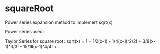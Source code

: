 # squareRoot
Power series expansion method to implement sqrt(x)

Power series used: 

Taylor Series for square root : sqrt(x) = 1 + 1/2(x-1) - 1/4(x-1)^2/2! + 3/8(x-1)^3/3! - 15/16(x-1)^4/4! + ..
